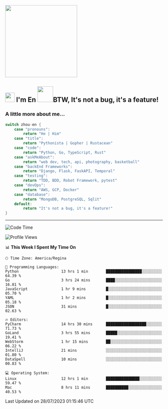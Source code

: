 <img align='center' src="https://media.giphy.com/media/GP1TJJSV4Ys1r64q2A/giphy.gif" width="230">

<h2><img src="https://emojis.slackmojis.com/emojis/images/1531849430/4246/blob-sunglasses.gif?1531849430" width="30"/> I'm En <img src="https://media.giphy.com/media/12oufCB0MyZ1Go/giphy.gif" width="50">BTW, It's not a bug, it's a feature!</h2>


<!-- <img align='right' src="https://media.giphy.com/media/M9gbBd9nbDrOTu1Mqx/giphy.gif" width="230"> -->


### A little more about me... 
<!--
```javascript
const zhou-en = {
    pronouns: "He" | "Him",
    title: "Pythonista" | "Gopher" | "Rustacean",
    code: ["Python", "Go", "Rust", "TypeScript"],
    askMeAbout: ["web dev", "tech", "app dev", "photography"],
    technologies: {
        backEnd: {
            python: ["Django", "Flask", "FaskAPI"],
            go: []
        },
        scraping: ["selenium", "scrapy", "spider"],
        testing: ["Robot Framework"],
        devOps: ["AWS", "Docker", "GCP", "Nginx"],
        databases: ["mongo", "postgresql", "sqlite"],
        misc: ["Firebase", "Heroku"]
    },
    architecture: ["Event Driven Architecture", "Microservices"],
    currentFocus: ["Temporal", "Rust"],
    funFact: "It's not a bug, it's a feature!"
};
```
  -->

```go
switch zhou-en {
    case "pronouns":
        return "He | Him"
    case "title":
        return "Pythonista | Gopher | Rustacean"
    case "code":
        return "Python, Go, TypeScript, Rust"
    case "askMeAbout":
        return "web dev, tech, api, photography, basketball"
    case "backEnd Frameworks":
        return "Django, Flask, FaskAPI, Temporal"
    case "testing":
        return "TDD, BDD, Robot Framework, pytest"
    case "devOps":
        return "AWS, GCP, Docker"
    case "database":
        return "MongoDB, PostgreSQL, Sqlit"
    default:
        return "It's not a bug, it's a feature!"
}
```




---
<!--START_SECTION:waka-->
![Code Time](http://img.shields.io/badge/Code%20Time-858%20hrs%2049%20mins-blue)

![Profile Views](http://img.shields.io/badge/Profile%20Views-0-blue)

📊 **This Week I Spent My Time On** 

```text
🕑︎ Time Zone: America/Regina

💬 Programming Languages: 
Python                   13 hrs 1 min        ████████████████░░░░░░░░░   64.39 % 
Go                       3 hrs 24 mins       ████░░░░░░░░░░░░░░░░░░░░░   16.81 % 
JavaScript               1 hr 9 mins         █░░░░░░░░░░░░░░░░░░░░░░░░   05.70 % 
YAML                     1 hr 2 mins         █░░░░░░░░░░░░░░░░░░░░░░░░   05.18 % 
JSON                     31 mins             █░░░░░░░░░░░░░░░░░░░░░░░░   02.63 % 

🔥 Editors: 
PyCharm                  14 hrs 30 mins      ██████████████████░░░░░░░   71.73 % 
GoLand                   3 hrs 55 mins       █████░░░░░░░░░░░░░░░░░░░░   19.41 % 
WebStorm                 1 hr 15 mins        ██░░░░░░░░░░░░░░░░░░░░░░░   06.22 % 
IntelliJ                 21 mins             ░░░░░░░░░░░░░░░░░░░░░░░░░   01.80 % 
DataSpell                10 mins             ░░░░░░░░░░░░░░░░░░░░░░░░░   00.83 % 

💻 Operating System: 
Linux                    12 hrs 1 min        ███████████████░░░░░░░░░░   59.47 % 
Mac                      8 hrs 11 mins       ██████████░░░░░░░░░░░░░░░   40.53 % 
```


 Last Updated on 28/07/2023 01:15:46 UTC
<!--END_SECTION:waka-->
